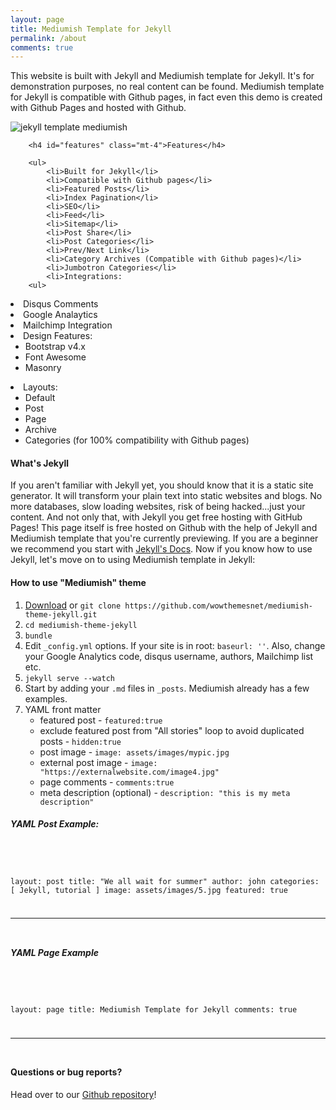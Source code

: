 ```yaml
---
layout: page
title: Mediumish Template for Jekyll
permalink: /about
comments: true
---
```


<div class="row justify-content-between">
    <div class="col-md-12 pr-5">
        <p>This website is built with Jekyll and Mediumish template for Jekyll. It's for demonstration purposes, no real content can be found. Mediumish template for Jekyll is compatible with Github pages, in fact even this demo is created with Github Pages and hosted with Github.</p>
        <p class="mb-5">
            <img class="shadow-lg" src="{{site.baseurl}}/assets/images/mediumish-jekyll-template.png" alt="jekyll template mediumish" />
        </p>

        <h4 id="features" class="mt-4">Features</h4>

        <ul>
            <li>Built for Jekyll</li>
            <li>Compatible with Github pages</li>
            <li>Featured Posts</li>
            <li>Index Pagination</li>
            <li>SEO</li>
            <li>Feed</li>
            <li>Sitemap</li>
            <li>Post Share</li>
            <li>Post Categories</li>
            <li>Prev/Next Link</li>
            <li>Category Archives (Compatible with Github pages)</li>
            <li>Jumbotron Categories</li>
            <li>Integrations:
        <ul>

<li>Disqus Comments</li>

<li>Google Analaytics</li>

<li>Mailchimp Integration</li></ul>
</li>

<li>Design Features:

<ul>
<li>Bootstrap v4.x</li>

<li>Font Awesome</li>

<li>Masonry</li></ul>
</li>

<li>Layouts:

<ul>
<li>Default</li>

<li>Post</li>

<li>Page</li>

<li>Archive</li>

<li>Categories (for 100% compatibility with Github pages)</li>

</ul>
</li>
</ul>

<h4 id="howtouse">What's Jekyll</h4>

<p>If you aren't familiar with Jekyll yet, you should know that it is a static site generator. It will transform your plain text into static websites and blogs. No more databases, slow loading websites, risk of being hacked...just your content. And not only that, with Jekyll you get free hosting with GitHub Pages! This page itself is free hosted on Github with the help of Jekyll and Mediumish template that you're currently previewing. If you are a beginner we recommend you start with <a target="_blank" href="https://jekyllrb.com/docs/installation/">Jekyll's Docs</a>. Now if you know how to use Jekyll, let's move on to using Mediumish template in Jekyll:</p>

<h4 id="usingmediumish">How to use "Mediumish" theme</h4>

<ol>
<li><a href="https://github.com/wowthemesnet/mediumish-theme-jekyll/archive/master.zip">Download</a> or <code>git clone https://github.com/wowthemesnet/mediumish-theme-jekyll.git</code></li>

<li><code>cd mediumish-theme-jekyll</code></li>

<li><code>bundle</code></li>

<li>Edit <code>_config.yml</code> options. If your site is in root: <code>baseurl: ''</code>. Also, change your Google Analytics code, disqus username, authors, Mailchimp list etc.</li>

<li><code>jekyll serve --watch</code></li>

<li>Start by adding your <code>.md</code> files in <code>_posts</code>. Mediumish already has a few examples. </li>

<li>YAML front matter

<ul>
<li>featured post - <code>featured:true</code></li>

<li>exclude featured post from "All stories" loop to avoid duplicated posts - <code>hidden:true</code></li>

<li>post image - <code>image: assets/images/mypic.jpg</code></li>

<li>external post image - <code>image: "https://externalwebsite.com/image4.jpg"</code></li>

<li>page comments - <code>comments:true</code></li>

<li>meta description (optional) - <code>description: "this is my meta description"</code></li></ul></li>
</ol>

<h5 id="yamlpostexample">YAML Post Example:</h5>

## <pre><code>

layout: post
title: "We all wait for summer"
author: john
categories: [ Jekyll, tutorial ]
image: assets/images/5.jpg
featured: true

---

</code></pre>

<h5 id="yamlpageexample">YAML Page Example</h5>

## <pre><code>

layout: page
title: Mediumish Template for Jekyll
comments: true

---

</code></pre>

<h4>Questions or bug reports?</h4>

Head over to our <a href="https://github.com/wowthemesnet/mediumish-theme-jekyll">Github repository</a>!

</div>

<!-- <div class="col-md-4">

<div class="sticky-top sticky-top-80">
<h5>Buy me a coffee</h5>

<p>Thank you for your support! Your donation helps me to maintain and improve <a target="_blank" href="https://github.com/wowthemesnet/mediumish-theme-jekyll">Mediumish <i class="fab fa-github"></i></a>.</p>

<form action="https://www.paypal.com/cgi-bin/webscr" method="post"> -->

<!-- Identify your business so that you can collect the payments. -->
<!-- <input type="hidden" name="business" value="F8CU3MPC2LA72" /> -->

<!-- Identify the message of the kind contributor. -->
<!-- <input type="hidden" name="contributor-message" value="Message to Sal" />
<textarea class="w-100 d-block p-2 mb-4" type="text" name="contributor-message" placeholder="Your message to @Sal"></textarea> -->

<!-- Specify a Donate button. -->
<!-- <input type="hidden" name="cmd" value="_donations" /> -->

<!-- Specify details about the contribution -->
<!-- <input type="hidden" name="item_name" value="Donation" />
<input type="hidden" name="item_number" value="Donation" />
<select name="amount">
    <option value="5.00">$5.00</option>
    <option value="10.00">$10.00</option>
    <option value="25.00">$25.00</option>
    <option value="50.00">$50.00</option>
    <option value="100.00">$100.00</option>
</select>
<input type="hidden" name="currency_code" value="USD" />

<br /><br /> -->

<!-- Display the payment button. -->
<!-- <input type="image" name="submit" border="0" src="https://www.paypal.com/en_US/i/btn/btn_donate_LG.gif" alt="PayPal - The safer, easier way to pay online" />
</form>
</div>
</div> -->
</div>
